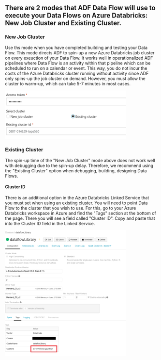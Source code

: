 ## There are 2 modes that ADF Data Flow will use to execute your Data Flows on Azure Databricks: New Job Cluster and Existing Cluster.

### New Job Cluster

Use ths mode when you have completed building and testing your Data Flow. This mode directs ADF to spin-up a new Azure Databricks job cluster on every exeuction of your Data Flow. It works well in operationalized ADF pipelines where Data Flow is an activity within that pipeline which can be scheduled to run on a calendar or event. This way, you do not incur the costs of the Azure Databricks cluster running without activity since ADF only spins-up the job cluster on demand. However, you must allow the cluster to warm-up, which can take 5-7 minutes in most cases.

<img src="images/existingcluster.png" width="400">

### Existing Cluster

The spin-up time of the "New Job Cluster" mode above does not work well with debugging due to the spin-up delay. Therefore, we recommend using the "Existing Cluster" option when debugging, building, designing Data Flows.

#### Cluster ID

There is an additional option in the Azure Databricks Linked Service that you must set when using an existing cluster. You will need to point Data Flow to the cluster that you wish to use. For this, go to your Azure Databricks workspace in Azure and find the "Tags" section at the bottom of the page. There you will see a field called "Cluster ID". Copy and paste that into the Cluster ID field in the Linked Service.

<img src="images/tags1.png" width="400">

